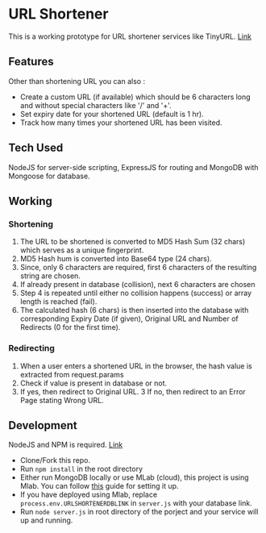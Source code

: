 # URL Shortener

This is a working prototype for URL shortener services like TinyURL.
[Link](https://url-shortenerr.herokuapp.com/)

## Features

Other than shortening URL you can also :

- Create a custom URL (if available) which should be 6 characters long and without special characters like '/' and '+'.
- Set expiry date for your shortened URL (default is 1 hr).
- Track how many times your shortened URL has been visited.

## Tech Used

NodeJS for server-side scripting, ExpressJS for routing and MongoDB with Mongoose for database.

## Working

### Shortening

1. The URL to be shortened is converted to MD5 Hash Sum (32 chars) which serves as a unique fingerprint.
2. MD5 Hash hum is converted into Base64 type (24 chars).
3. Since, only 6 characters are required, first 6 characters of the resulting string are chosen.
4. If already present in database (collision), next 6 characters are chosen
5. Step 4 is repeated until either no collision happens (success) or array length is reached (fail).
6. The calculated hash (6 chars) is then inserted into the database with corresponding Expiry Date (if given), Original URL and Number of Redirects (0 for the first time).

### Redirecting

1. When a user enters a shortened URL in the browser, the hash value is extracted from request.params
2. Check if value is present in database or not.
3. If yes, then redirect to Original URL.
3  If no, then redirect to an Error Page stating Wrong URL.

## Development

NodeJS and NPM is required. [Link](https://nodejs.org/en/download/)
- Clone/Fork this repo.
- Run ```npm install``` in the root directory
- Either run MongoDB locally or use MLab (cloud), this project is using Mlab. You can follow [this](https://forum.freecodecamp.org/t/guide-for-using-mongodb-and-deploying-to-heroku/19347) guide for setting it up.
- If you have deployed using Mlab, replace ```process.env.URLSHORTENERDBLINK``` in ```server.js``` with your database link.
- Run ```node server.js``` in root directory of the porject and your service will up and running.
